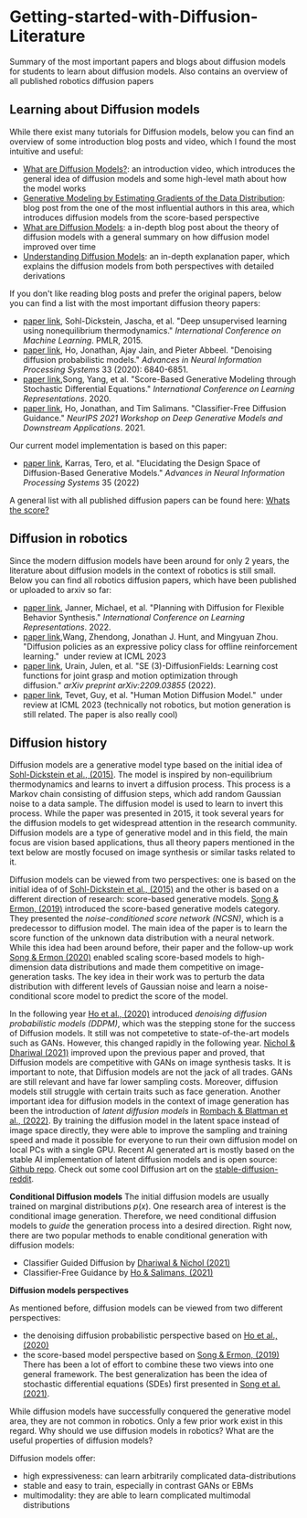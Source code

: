# Getting-started-with-Diffusion-Literature
Summary of the most important papers and blogs about diffusion models for students to learn about diffusion models. Also contains an overview of all published robotics diffusion papers

## Learning about Diffusion models 

While there exist many tutorials for Diffusion models, below you can find an overview of some introduction blog posts and video, which I found the most intuitive and useful:

- [What are Diffusion Models?](https://www.youtube.com/watch?v=fbLgFrlTnGU&t=1s): an introduction video, which introduces the general idea of diffusion models and some high-level math about how the model works
- [Generative Modeling by Estimating Gradients of the Data Distribution](https://yang-song.net/blog/2021/score/): blog post from the one of the most influential authors in this area, which introduces diffusion models from the score-based perspective 
- [What are Diffusion Models](https://lilianweng.github.io/posts/2021-07-11-diffusion-models/): a in-depth blog post about the theory of diffusion models with a general  summary on how diffusion model improved over time 
- [Understanding Diffusion Models](https://arxiv.org/pdf/2208.11970.pdf): an in-depth explanation paper, which explains the diffusion models from both perspectives with detailed derivations

If you don't like reading blog posts and prefer the original papers, below you can find a list with the most important diffusion theory papers:

- [paper link](http://proceedings.mlr.press/v37/sohl-dickstein15.pdf), Sohl-Dickstein, Jascha, et al. "Deep unsupervised learning using nonequilibrium thermodynamics." _International Conference on Machine Learning_. PMLR, 2015.
- [paper link](https://proceedings.neurips.cc/paper/2020/file/4c5bcfec8584af0d967f1ab10179ca4b-Paper.pdf), Ho, Jonathan, Ajay Jain, and Pieter Abbeel. "Denoising diffusion probabilistic models." _Advances in Neural Information Processing Systems_ 33 (2020): 6840-6851.
- [paper link](https://arxiv.org/pdf/2011.13456),Song, Yang, et al. "Score-Based Generative Modeling through Stochastic Differential Equations." _International Conference on Learning Representations_. 2020.
- [paper link](https://arxiv.org/pdf/2207.12598), Ho, Jonathan, and Tim Salimans. "Classifier-Free Diffusion Guidance." _NeurIPS 2021 Workshop on Deep Generative Models and Downstream Applications_. 2021.

Our current model implementation is based on this paper:

- [paper link](https://arxiv.org/pdf/2206.00364), Karras, Tero, et al. "Elucidating the Design Space of Diffusion-Based Generative Models." _Advances in Neural Information Processing Systems_ 35 (2022)

A general list with all published diffusion papers can be found here: [Whats the score?](https://scorebasedgenerativemodeling.github.io/)


## Diffusion in robotics
Since the modern diffusion models have been around for only 2 years, the literature about diffusion models in the context of robotics is still small. Below you can find all robotics diffusion papers, which have been published or uploaded to arxiv so far:

- [paper link](https://arxiv.org/pdf/2205.09991.pdf), Janner, Michael, et al. "Planning with Diffusion for Flexible Behavior Synthesis." _International Conference on Learning Representations_. 2022.
- [paper link](https://arxiv.org/pdf/2208.06193.pdf),Wang, Zhendong, Jonathan J. Hunt, and Mingyuan Zhou. "Diffusion policies as an expressive policy class for offline reinforcement learning."  under review at ICML 2023
- [paper link](https://arxiv.org/pdf/2209.03855), Urain, Julen, et al. "SE (3)-DiffusionFields: Learning cost functions for joint grasp and motion optimization through diffusion." _arXiv preprint arXiv:2209.03855_ (2022).
- [paper link](https://arxiv.org/pdf/2208.15001), Tevet, Guy, et al. "Human Motion Diffusion Model."  under review at ICML 2023 (technically not robotics, but motion generation is still related. The paper is also really cool)


## Diffusion history

Diffusion models are a generative model type based on the initial idea of  [Sohl-Dickstein et al., (2015)](https://arxiv.org/abs/1503.03585). The model is inspired by non-equilibrium thermodynamics and learns to invert a diffusion process. This process is a Markov chain consisting of diffusion steps, which add random Gaussian noise to a data sample. The diffusion model is used to learn to invert this process. While the paper was presented  in 2015, it took several years for the diffusion models to get widespread attention in the research community. Diffusion models are a type of generative model and in this field, the main focus are vision based applications, thus all theory papers mentioned in the text below are mostly focused on image synthesis or similar tasks related to it. 

Diffusion models can be viewed from two perspectives: one is based on the initial idea of  of  [Sohl-Dickstein et al., (2015)](https://arxiv.org/abs/1503.03585) and the other is based on a different direction of research: score-based generative models. [Song & Ermon, (2019)](https://proceedings.neurips.cc/paper/2019/file/3001ef257407d5a371a96dcd947c7d93-Paper.pdf) introduced the score-based generative models category. They presented the  _noise-conditioned score network (NCSN)_, which is a predecessor to diffusion model. The main idea of the paper is to learn the score function of the unknown data distribution with a neural network. While this idea had been around before, their paper and the follow-up work [Song & Ermon (2020)](https://arxiv.org/abs/2006.09011) enabled scaling score-based models to high-dimension data distributions and made them competitive on image-generation tasks. The key idea in their work was to perturb the data distribution with different levels of Gaussian noise and learn a noise-conditional score model to predict the score of the model.

In the following year [Ho et al., (2020)](https://arxiv.org/abs/2006.11239) introduced  _denoising diffusion probabilistic models (DDPM)_, which was the stepping stone for the success of Diffusion models. It still was not competetive to state-of-the-art models such as GANs. However, this changed rapidly in the following year. [Nichol & Dhariwal (2021)](https://arxiv.org/abs/2105.05233) improved upon the previous paper and proved, that Diffusion models are competitive with GANs on image synthesis tasks. It is important to note, that Diffusion models are not the jack of all trades. GANs are still relevant and have far lower sampling costs. Moreover, diffusion models still struggle with certain traits such as face generation. Another important idea for diffusion models in the context of image generation has been the introduction of _latent diffusion models_ in [Rombach & Blattman et al., (2022)](https://arxiv.org/abs/2112.1075). By training the diffusion model in the latent space instead of image space directly, they were able to improve the sampling and training speed and made it possible for everyone to run their own diffusion model on local PCs with a single GPU. Recent AI generated art is mostly based on the stable AI implementation of latent diffusion models and is open source: [Github repo](https://github.com/CompVis/stable-diffusion). Check out some cool Diffusion art on the [stable-diffusion-reddit](https://www.reddit.com/r/StableDiffusion/).

**Conditional Diffusion models**
The initial diffusion models are usually trained on marginal distributions $p(x)$. One research area of interest is the conditional image generation. Therefore, we need conditional diffusion models to _guide_ the generation process into a desired direction. Right now, there are two popular methods to enable conditional generation with diffusion models:
- Classifier Guided Diffusion by [Dhariwal & Nichol (2021)](https://arxiv.org/abs/2105.05233)
- Classifier-Free Guidance by [Ho & Salimans, (2021)](https://openreview.net/forum?id=qw8AKxfYbI)


**Diffusion models perspectives**

As mentioned before, diffusion models can be viewed from two different perspectives:
- the denoising diffusion probabilistic perspective based on [Ho et al., (2020)](https://arxiv.org/abs/2006.11239) 
- the score-based model perspective based on  [Song & Ermon, (2019)](https://proceedings.neurips.cc/paper/2019/file/3001ef257407d5a371a96dcd947c7d93-Paper.pdf)
There has been a lot of effort to combine these two views into one general framework. The best generalization has been the idea of stochastic differential equations (SDEs) first presented in [Song et al. (2021)](https://arxiv.org/pdf/2011.13456).

While diffusion models have successfully conquered the generative model area, they are not common in robotics. Only a few prior work exist in this regard. Why should we use diffusion models in robotics? What are the useful properties of diffusion models? 

Diffusion models offer:
- high expressiveness: can learn arbitrarily complicated data-distributions 
- stable and easy to train, especially in contrast GANs or EBMs
- multimodality: they are able to learn complicated multimodal distributions

